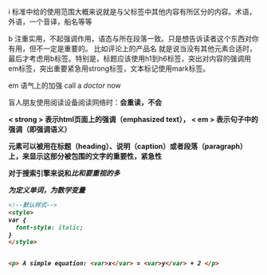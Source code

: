 i 标准中给的使用范围大概来说就是与父标签中其他内容有所区分的内容。术语，外语，一个音译，船名等等

b
注重实用，不起强调作用，语态与所在段落一致。只是想告诉读者这个东西对你有用，但不一定是重要的。
比如评论上的产品名
就是说当没有其他元素合适时，最后才考虑用b标签。特别是，标题应该使用h1到h6标签，突出对内容的强调用em标签，突出重要紧急用strong标签，文本标记使用mark标签。

em 语气上的加强 call a <em>doctor</em> now

盲人朋友使用阅读设备阅读网络时：<strong>会重读，<b>不会

< strong > 表示html页面上的强调（emphasized text）， < em > 表示句子中的强调（即强调语义）

<strong> 元素可以被用在标题（heading）、说明（caption）或者段落（paragraph）上，来显示这部分被包围的文字的重要性，紧急性

对于搜索引擎来说<strong>和<em>比<b>和<i>要重视的多


<dfn>为定义单词，<var>为数学变量

````html
<!--默认样式-->
<style>
var {
  font-style: italic; 
}
</style>


<p> A simple equation: <var>x</var> = <var>y</var> + 2 </p>
````